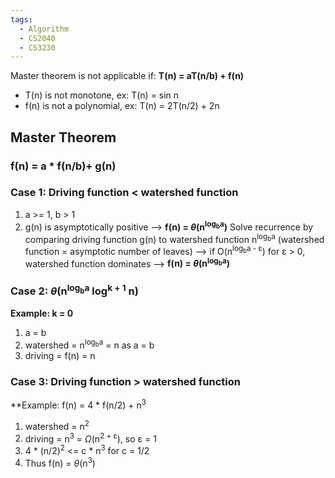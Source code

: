 ```yaml
---
tags:
  - Algorithm
  - CS2040
  - CS3230
---
```

Master theorem is not applicable if:
**T(n) = aT(n/b) + f(n)**
- T(n) is not monotone, ex: T(n) = sin n
- f(n) is not a polynomial, ex: T(n) = 2T(n/2) + 2n
## Master Theorem
### f(n) = a * f(n/b)+ g(n)
### Case 1: Driving function < watershed function
1. a >= 1, b > 1
2. g(n) is asymptotically positive
--> **f(n) = $\theta$(n<sup>log<sub>b</sub>a</sup>)**
Solve recurrence by comparing driving function g(n) to watershed function n<sup>log<sub>b</sub>a</sup> (watershed function = asymptotic number of leaves)
--> if O(n<sup>log<sub>b</sub>a - ε</sup>) for ε > 0, watershed function dominates --> **f(n) = $\theta$(n<sup>log<sub>b</sub>a</sup>)**
### Case 2: $\theta$(n<sup>log<sub>b</sub>a</sup> log<sup>k + 1</sup> n)
**Example: k = 0**
1. a = b
2. watershed = n<sup>log<sub>b</sub>a</sup> = n as a = b
3. driving = f(n) = n

### Case 3: Driving function > watershed function
**Example: f(n) = 4 * f(n/2) + n<sup>3</sup>
1. watershed = n<sup>2</sup>
2. driving = n<sup>3</sup> = $\Omega$(n<sup>2 + ε</sup>), so ε = 1
3. 4 * (n/2)<sup>2</sup> <= c * n<sup>3</sup> for c = 1/2
4. Thus f(n) = $\theta$(n<sup>3</sup>)